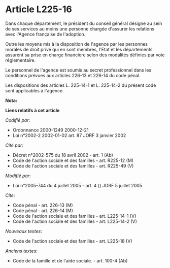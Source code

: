 # Article L225-16

Dans chaque département, le président du conseil général désigne au sein de ses services au moins une personne chargée
d'assurer les relations avec l'Agence française de l'adoption.

Outre les moyens mis à la disposition de l'agence par les personnes morales de droit privé qui en sont membres, l'Etat et les
départements assurent sa prise en charge financière selon des modalités définies par voie réglementaire.

Le personnel de l'agence est soumis au secret professionnel dans les conditions prévues aux articles 226-13 et 226-14 du code
pénal.

Les dispositions des articles L. 225-14-1 et L. 225-14-2 du présent code sont applicables à l'agence.

**Nota:**



**Liens relatifs à cet article**

_Codifié par_:

  - Ordonnance 2000-1249 2000-12-21
  - Loi n°2002-2 2002-01-02 art. 87 JORF 3 janvier 2002

_Cité par_:

  - Décret n°2002-575 du 18 avril 2002 - art. 1 (Ab)
  - Code de l'action sociale et des familles - art. R225-12 (M)
  - Code de l'action sociale et des familles - art. R225-49 (V)

_Modifié par_:

  - Loi n°2005-744 du 4 juillet 2005 - art. 4 () JORF 5 juillet 2005

_Cite_:

  - Code pénal - art. 226-13 (M)
  - Code pénal - art. 226-14 (M)
  - Code de l'action sociale et des familles - art. L225-14-1 (V)
  - Code de l'action sociale et des familles - art. L225-14-2 (V)

_Nouveaux textes_:

  - Code de l'action sociale et des familles - art. L225-18 (V)

_Anciens textes_:

  - Code de la famille et de l'aide sociale. - art. 100-4 (Ab)
